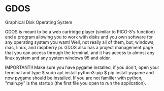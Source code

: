 # GDOS
Graphical Disk Operating System

GDOS is meant to be a web cartridge player (similar to PICO-8's function) and a program allowing you to work with disks and you own software for
any operating system you want! Well, not really all of them, but, windows, mac, linux, and raspberry pi. GDOS also has a project management page
that you can access through the terminal, and it has access to almost any linux system and any system windows 95 and older.

IMPORTANT!! Make sure you have pygame installed, if you don't, open your terminal and type $ sudo apt install python3-pip $ pip install pygame
and now pygame should be installed. If you are not familier with python, "main.py" is the startup (the first file you open to run the application).

